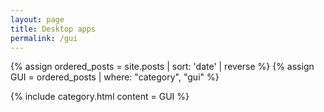 ```yaml
---
layout: page
title: Desktop apps
permalink: /gui
---
```

<!-- Posts preprocessing -->
{% assign ordered_posts = site.posts | sort: 'date' | reverse %}
{% assign GUI = ordered_posts | where: "category", "gui" %}

{% include category.html content = GUI %}

<script>
    /* Modal reactivity */
    
    // Get elements in variables
    var btn = document.getElementsByClassName("button");
    var modals = document.getElementsByClassName("modal");
    var spans = document.getElementsByClassName("close");

    // For loop to make buttons reactive
    for (let i in btn){
        // Open modal on button click
        btn[i].onclick = function(){
          modals[i].style.display = "block";
        }
        // Close modal on click (x)
        spans[i].onclick = function(){
          modals[i].style.display = "none";
        }
    }
</script>